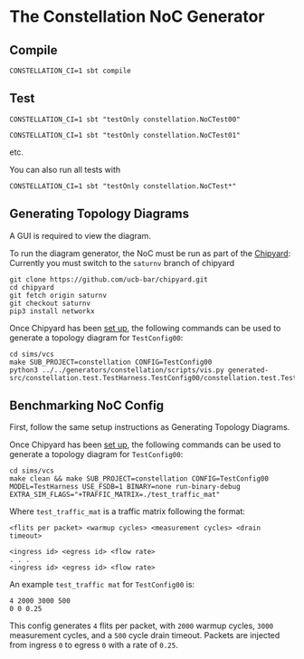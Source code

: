 The Constellation NoC Generator
=======================================================

## Compile

`CONSTELLATION_CI=1 sbt compile`

## Test

`CONSTELLATION_CI=1 sbt "testOnly constellation.NoCTest00"`

`CONSTELLATION_CI=1 sbt "testOnly constellation.NoCTest01"`

etc.

You can also run all tests with

`CONSTELLATION_CI=1 sbt "testOnly constellation.NoCTest*"`

## Generating Topology Diagrams
A GUI is required to view the diagram.

To run the diagram generator, the NoC must be run as part of the [Chipyard](https://github.com/ucb-bar/chipyard):
Currently you must switch to the `saturnv` branch of chipyard

```
git clone https://github.com/ucb-bar/chipyard.git
cd chipyard
git fetch origin saturnv
git checkout saturnv
pip3 install networkx
```

Once Chipyard has been [set up](https://chipyard.readthedocs.io/en/latest/Chipyard-Basics/Initial-Repo-Setup.html), the following commands can be used to generate a topology diagram for `TestConfig00`:

```
cd sims/vcs
make SUB_PROJECT=constellation CONFIG=TestConfig00
python3 ../../generators/constellation/scripts/vis.py generated-src/constellation.test.TestHarness.TestConfig00/constellation.test.TestHarness.TestConfig00.noc.
```

## Benchmarking NoC Config
First, follow the same setup instructions as Generating Topology Diagrams.

Once Chipyard has been [set up](https://chipyard.readthedocs.io/en/latest/Chipyard-Basics/Initial-Repo-Setup.html), the following commands can be used to generate a topology diagram for `TestConfig00`:

```
cd sims/vcs
make clean && make SUB_PROJECT=constellation CONFIG=TestConfig00 MODEL=TestHarness USE_FSDB=1 BINARY=none run-binary-debug EXTRA_SIM_FLAGS="+TRAFFIC_MATRIX=./test_traffic_mat"
```

Where `test_traffic_mat` is a traffic matrix following the format:

```
<flits per packet> <warmup cycles> <measurement cycles> <drain timeout>

<ingress id> <egress id> <flow rate>
. . .
<ingress id> <egress id> <flow rate>
```

An example `test_traffic mat` for `TestConfig00` is:

```
4 2000 3000 500
0 0 0.25
```

This config generates `4` flits per packet, with `2000` warmup cycles, `3000` measurement cycles, and a `500` cycle drain timeout. Packets are injected from ingress `0` to egress `0` with a rate of `0.25`.
